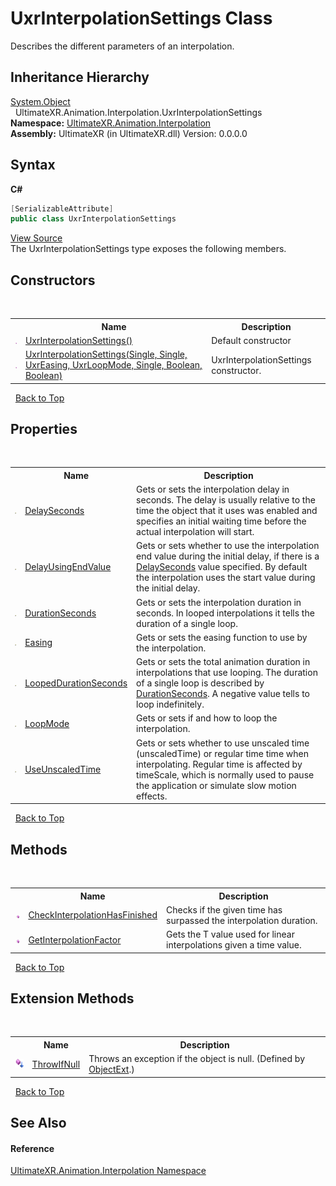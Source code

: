 # UxrInterpolationSettings Class
 

Describes the different parameters of an interpolation.


## Inheritance Hierarchy
<a href="https://docs.microsoft.com/dotnet/api/system.object" target="_blank" rel="noopener noreferrer">System.Object</a><br />&nbsp;&nbsp;UltimateXR.Animation.Interpolation.UxrInterpolationSettings<br />
**Namespace:**&nbsp;<a href="N_UltimateXR_Animation_Interpolation">UltimateXR.Animation.Interpolation</a><br />**Assembly:**&nbsp;UltimateXR (in UltimateXR.dll) Version: 0.0.0.0

## Syntax

**C#**<br />
``` C#
[SerializableAttribute]
public class UxrInterpolationSettings
```

<a href="UltimateXR/Scripts/Animation/Interpolation/UxrInterpolationSettings.cs" rel="noopener noreferrer" title="View the source code">View Source</a><br />
The UxrInterpolationSettings type exposes the following members.


## Constructors
&nbsp;<table><tr><th></th><th>Name</th><th>Description</th></tr><tr><td>![Public method](media/pubmethod.gif "Public method")</td><td><a href="M_UltimateXR_Animation_Interpolation_UxrInterpolationSettings__ctor">UxrInterpolationSettings()</a></td><td>
Default constructor</td></tr><tr><td>![Public method](media/pubmethod.gif "Public method")</td><td><a href="M_UltimateXR_Animation_Interpolation_UxrInterpolationSettings__ctor_1">UxrInterpolationSettings(Single, Single, UxrEasing, UxrLoopMode, Single, Boolean, Boolean)</a></td><td>
UxrInterpolationSettings constructor.</td></tr></table>&nbsp;
<a href="#uxrinterpolationsettings-class">Back to Top</a>

## Properties
&nbsp;<table><tr><th></th><th>Name</th><th>Description</th></tr><tr><td>![Public property](media/pubproperty.gif "Public property")</td><td><a href="P_UltimateXR_Animation_Interpolation_UxrInterpolationSettings_DelaySeconds">DelaySeconds</a></td><td>
Gets or sets the interpolation delay in seconds. The delay is usually relative to the time the object that it uses was enabled and specifies an initial waiting time before the actual interpolation will start.</td></tr><tr><td>![Public property](media/pubproperty.gif "Public property")</td><td><a href="P_UltimateXR_Animation_Interpolation_UxrInterpolationSettings_DelayUsingEndValue">DelayUsingEndValue</a></td><td>
Gets or sets whether to use the interpolation end value during the initial delay, if there is a <a href="P_UltimateXR_Animation_Interpolation_UxrInterpolationSettings_DelaySeconds">DelaySeconds</a> value specified. By default the interpolation uses the start value during the initial delay.</td></tr><tr><td>![Public property](media/pubproperty.gif "Public property")</td><td><a href="P_UltimateXR_Animation_Interpolation_UxrInterpolationSettings_DurationSeconds">DurationSeconds</a></td><td>
Gets or sets the interpolation duration in seconds. In looped interpolations it tells the duration of a single loop.</td></tr><tr><td>![Public property](media/pubproperty.gif "Public property")</td><td><a href="P_UltimateXR_Animation_Interpolation_UxrInterpolationSettings_Easing">Easing</a></td><td>
Gets or sets the easing function to use by the interpolation.</td></tr><tr><td>![Public property](media/pubproperty.gif "Public property")</td><td><a href="P_UltimateXR_Animation_Interpolation_UxrInterpolationSettings_LoopedDurationSeconds">LoopedDurationSeconds</a></td><td>
Gets or sets the total animation duration in interpolations that use looping. The duration of a single loop is described by <a href="P_UltimateXR_Animation_Interpolation_UxrInterpolationSettings_DurationSeconds">DurationSeconds</a>. A negative value tells to loop indefinitely.</td></tr><tr><td>![Public property](media/pubproperty.gif "Public property")</td><td><a href="P_UltimateXR_Animation_Interpolation_UxrInterpolationSettings_LoopMode">LoopMode</a></td><td>
Gets or sets if and how to loop the interpolation.</td></tr><tr><td>![Public property](media/pubproperty.gif "Public property")</td><td><a href="P_UltimateXR_Animation_Interpolation_UxrInterpolationSettings_UseUnscaledTime">UseUnscaledTime</a></td><td>
Gets or sets whether to use unscaled time (unscaledTime) or regular time time when interpolating. Regular time is affected by timeScale, which is normally used to pause the application or simulate slow motion effects.</td></tr></table>&nbsp;
<a href="#uxrinterpolationsettings-class">Back to Top</a>

## Methods
&nbsp;<table><tr><th></th><th>Name</th><th>Description</th></tr><tr><td>![Public method](media/pubmethod.gif "Public method")</td><td><a href="M_UltimateXR_Animation_Interpolation_UxrInterpolationSettings_CheckInterpolationHasFinished">CheckInterpolationHasFinished</a></td><td>
Checks if the given time has surpassed the interpolation duration.</td></tr><tr><td>![Public method](media/pubmethod.gif "Public method")</td><td><a href="M_UltimateXR_Animation_Interpolation_UxrInterpolationSettings_GetInterpolationFactor">GetInterpolationFactor</a></td><td>
Gets the T value used for linear interpolations given a time value.</td></tr></table>&nbsp;
<a href="#uxrinterpolationsettings-class">Back to Top</a>

## Extension Methods
&nbsp;<table><tr><th></th><th>Name</th><th>Description</th></tr><tr><td>![Public Extension Method](media/pubextension.gif "Public Extension Method")</td><td><a href="M_UltimateXR_Extensions_System_ObjectExt_ThrowIfNull">ThrowIfNull</a></td><td>
Throws an exception if the object is null.
 (Defined by <a href="T_UltimateXR_Extensions_System_ObjectExt">ObjectExt</a>.)</td></tr></table>&nbsp;
<a href="#uxrinterpolationsettings-class">Back to Top</a>

## See Also


#### Reference
<a href="N_UltimateXR_Animation_Interpolation">UltimateXR.Animation.Interpolation Namespace</a><br />